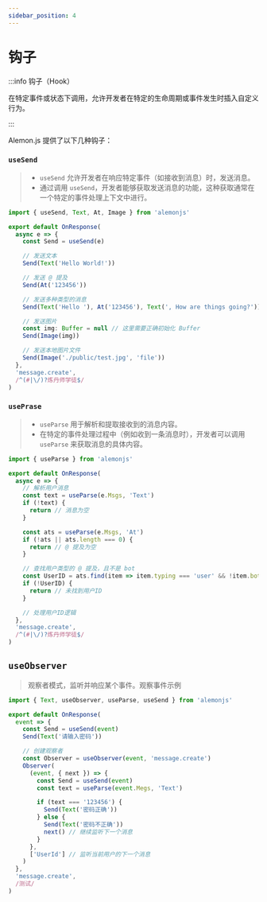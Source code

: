 ```yaml
---
sidebar_position: 4
---
```


# 钩子

:::info 钩子（Hook）

在特定事件或状态下调用，允许开发者在特定的生命周期或事件发生时插入自定义行为。

:::

Alemon.js 提供了以下几种钩子：

### `useSend`

> - `useSend` 允许开发者在响应特定事件（如接收到消息）时，发送消息。
> - 通过调用 `useSend`，开发者能够获取发送消息的功能，这种获取通常在一个特定的事件处理上下文中进行。

```ts title="apps/**/*/res.ts"
import { useSend, Text, At, Image } from 'alemonjs'

export default OnResponse(
  async e => {
    const Send = useSend(e)

    // 发送文本
    Send(Text('Hello World!'))

    // 发送 @ 提及
    Send(At('123456'))

    // 发送多种类型的消息
    Send(Text('Hello '), At('123456'), Text(', How are things going?'))

    // 发送图片
    const img: Buffer = null // 这里需要正确初始化 Buffer
    Send(Image(img))

    // 发送本地图片文件
    Send(Image('./public/test.jpg', 'file'))
  },
  'message.create',
  /^(#|\/)?炼丹师学徒$/
)
```

### `usePrase`

> - `useParse` 用于解析和提取接收到的消息内容。
> - 在特定的事件处理过程中（例如收到一条消息时），开发者可以调用 `useParse` 来获取消息的具体内容。

```ts title="apps/**/*/res.ts"
import { useParse } from 'alemonjs'

export default OnResponse(
  async e => {
    // 解析用户消息
    const text = useParse(e.Msgs, 'Text')
    if (!text) {
      return // 消息为空
    }

    const ats = useParse(e.Msgs, 'At')
    if (!ats || ats.length === 0) {
      return // @ 提及为空
    }

    // 查找用户类型的 @ 提及，且不是 bot
    const UserID = ats.find(item => item.typing === 'user' && !item.bot)?.value
    if (!UserID) {
      return // 未找到用户ID
    }

    // 处理用户ID逻辑
  },
  'message.create',
  /^(#|\/)?炼丹师学徒$/
)
```

## `useObserver`

> 观察者模式，监听并响应某个事件。观察事件示例

```ts title="apps/**/*/res.ts"
import { Text, useObserver, useParse, useSend } from 'alemonjs'

export default OnResponse(
  event => {
    const Send = useSend(event)
    Send(Text('请输入密码'))

    // 创建观察者
    const Observer = useObserver(event, 'message.create')
    Observer(
      (event, { next }) => {
        const Send = useSend(event)
        const text = useParse(event.Megs, 'Text')

        if (text === '123456') {
          Send(Text('密码正确'))
        } else {
          Send(Text('密码不正确'))
          next() // 继续监听下一个消息
        }
      },
      ['UserId'] // 监听当前用户的下一个消息
    )
  },
  'message.create',
  /测试/
)
```
